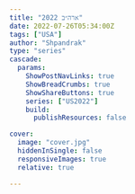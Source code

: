 ```yaml
---
title: "ארה״ב 2022"
date: 2022-07-26T05:34:00Z
tags: ["USA"]
author: "Shpandrak"
type: "series"
cascade:
  params:
    ShowPostNavLinks: true
    ShowBreadCrumbs: true
    ShowShareButtons: true
    series: ["US2022"]
    build:
      publishResources: false

cover:
  image: "cover.jpg"
  hiddenInSingle: false
  responsiveImages: true
  relative: true

---
```

